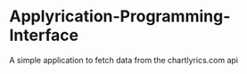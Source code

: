 # Applyrication-Programming-Interface
A simple application to fetch data from the chartlyrics.com api
